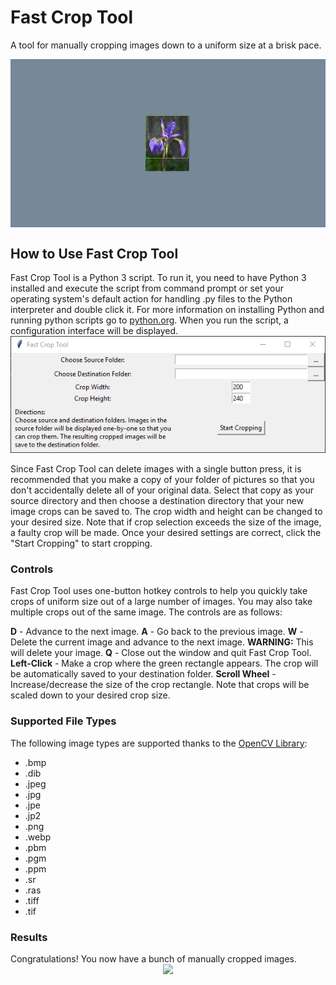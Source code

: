 # Fast Crop Tool
A tool for manually cropping images down to a uniform size at a brisk pace.

<img src="https://raw.githubusercontent.com/No-Life-King/fast_crop_tool/master/user_guide_images/demo.gif" align="middle"/>

<h2>How to Use Fast Crop Tool</h2>
Fast Crop Tool is a Python 3 script. To run it, you need to have Python 3 installed and execute the script from command prompt or set your operating system's default action for handling .py files to the Python interpreter and double click it. For more information on installing Python and running python scripts go to <a href="https://www.python.org/">python.org</a>. When you run the script, a configuration interface will be displayed. 

<center><img src="https://raw.githubusercontent.com/No-Life-King/fast_crop_tool/master/user_guide_images/configuration_interface.png"/></center>

Since Fast Crop Tool can delete images with a single button press, it is recommended that you make a copy of your folder of pictures so that you don't accidentally delete all of your original data. Select that copy as your source directory and then choose a destination directory that your new image crops can be saved to. The crop width and height can be changed to your desired size. Note that if crop selection exceeds the size of the image, a faulty crop will be made. Once your desired settings are correct, click the "Start Cropping" to start cropping. 

<h3>Controls</h3>
Fast Crop Tool uses one-button hotkey controls to help you quickly take crops of uniform size out of a large number of images. You may also take multiple crops out of the same image. The controls are as follows:

<b>D</b> - Advance to the next image.
<b>A</b> - Go back to the previous image.
<b>W</b> - Delete the current image and advance to the next image. <b>WARNING:</b> This will delete your image.
<b>Q</b> - Close out the window and quit Fast Crop Tool.
<b>Left-Click</b> - Make a crop where the green rectangle appears. The crop will be automatically saved to your destination folder.
<b>Scroll Wheel</b> - Increase/decrease the size of the crop rectangle. Note that crops will be scaled down to your desired crop size.

<h3>Supported File Types</h3>
The following image types are supported thanks to the <a href="https://opencv.org/">OpenCV Library</a>:
<ul>
  <li>.bmp</li>
  <li>.dib</li>
  <li>.jpeg</li>
  <li>.jpg</li>
  <li>.jpe</li>
  <li>.jp2</li>
  <li>.png</li>
  <li>.webp</li>
  <li>.pbm</li>
  <li>.pgm</li>
  <li>.ppm</li>
  <li>.sr</li>
  <li>.ras</li>
  <li>.tiff</li>
  <li>.tif</li>
</ul>

<h3>Results</h3>
Congratulations! You now have a bunch of manually cropped images.
<center><img src="https://raw.githubusercontent.com/No-Life-King/fast_crop_tool/master/user_guide_images/iris_crops.gif"/></center>
